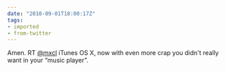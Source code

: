 ```yaml
---
date: "2010-09-01T18:00:17Z"
tags:
- imported
- from-twitter
---
```

Amen. RT [@mxcl](/twitter/#/mxcl) iTunes OS X, now with even more crap you didn't really want in your “music player”.
